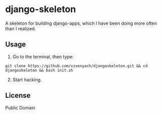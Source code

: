 # django-skeleton

A skeleton for building django-apps, which I have been doing more often than I realized.

## Usage

1. Go to the terminal, then type:

`git clone https://github.com/vzvenyach/djangoskeleton.git && cd djangoskeleton && bash init.sh`

2. Start hacking.

## License

Public Domain